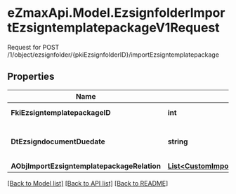 # eZmaxApi.Model.EzsignfolderImportEzsigntemplatepackageV1Request
Request for POST /1/object/ezsignfolder/{pkiEzsignfolderID}/importEzsigntemplatepackage

## Properties

Name | Type | Description | Notes
------------ | ------------- | ------------- | -------------
**FkiEzsigntemplatepackageID** | **int** | The unique ID of the Ezsigntemplatepackage | 
**DtEzsigndocumentDuedate** | **string** | The maximum date and time at which the Ezsigndocument can be signed. | 
**AObjImportEzsigntemplatepackageRelation** | [**List&lt;CustomImportEzsigntemplatepackageRelationRequest&gt;**](CustomImportEzsigntemplatepackageRelationRequest.md) |  | 

[[Back to Model list]](../README.md#documentation-for-models) [[Back to API list]](../README.md#documentation-for-api-endpoints) [[Back to README]](../README.md)

